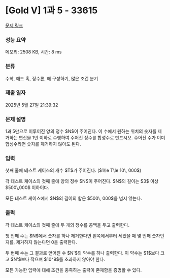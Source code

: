 # [Gold V] 1과 5 - 33615 

[문제 링크](https://www.acmicpc.net/problem/33615) 

### 성능 요약

메모리: 2508 KB, 시간: 8 ms

### 분류

수학, 애드 혹, 정수론, 해 구성하기, 많은 조건 분기

### 제출 일자

2025년 5월 27일 21:39:32

### 문제 설명

<p>1과 5만으로 이루어진 양의 정수 $N$이 주어진다. 이 수에서 원하는 위치의 숫자를 제거하는 연산을 1번 이하로 수행하여 주어진 정수를 합성수로 만드시오. 주어진 수가 이미 합성수라면 숫자를 제거하지 않아도 된다.</p>

### 입력 

 <p>첫째 줄에 테스트 케이스의 개수 $T$가 주어진다. ($1\le T\le 10\, 000$)</p>

<p>각 테스트 케이스의 첫째 줄에 양의 정수 $N$이 주어진다. $N$의 길이는 $3$ 이상 $500\,000$ 이하이다.</p>

<p>모든 테스트 케이스에서 $N$의 길이의 합은 $500\, 000$을 넘지 않는다.</p>

### 출력 

 <p>각 테스트 케이스의 첫째 줄에 두 개의 정수를 공백을 두고 출력한다.</p>

<p>첫 번째 수는 $N$에서 숫자를 하나 제거한다면 왼쪽에서부터 세었을 때 몇 번째 숫자인지를, 제거하지 않는다면 0을 출력한다.</p>

<p>두 번째 수는 그 결과로 얻어진 수 $N'$의 약수를 하나 출력한다. 이 약수는 $1$보다 크고 $N'$보다 작으며 $10^9$를 초과하지 않아야 한다.</p>

<p>모든 가능한 입력에 대해 조건을 충족하는 출력이 존재함을 증명할 수 있다.</p>

